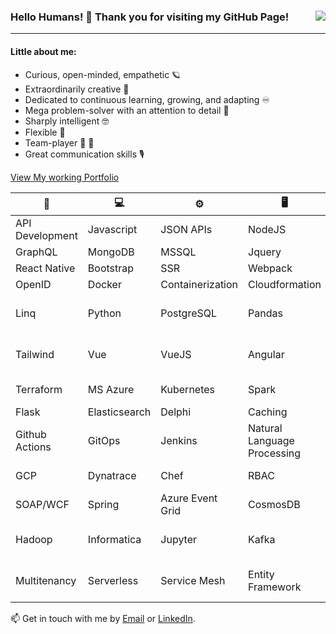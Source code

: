 ### Hello Humans! 👋 Thank you for visiting my GitHub Page! <a><img align="right" src="https://user-images.githubusercontent.com/62257716/281577478-4d3db4e5-6c74-49e0-97e7-0eca493ebba2.png"></a>


------
#### Little about me:
* Curious, open-minded, empathetic 🪐
* Extraordinarily creative 🎨
* Dedicated to continuous learning, growing, and adapting ♾
* Mega problem-solver with an attention to detail 🧩
* Sharply intelligent 🤓 
* Flexible 🧘
* Team-player 🤜 🤛
* Great communication skills 🎙


[View My working Portfolio](https://shelbyrothman.com/)


🧰 | 💻  |  ⚙️ | 🖥️ | 🧰 | 💻  |  ⚙️ | 🖥️ | 🧰
------------ | ------------- | ------------- | ------------- | ------------ | ------------- | ------------- | -------------  | -------------
API Development|Javascript|JSON APIs|NodeJS|PWAs|REST|Typescript|Web API|GPT
GraphQL|MongoDB|MSSQL|Jquery|JavaScript|HTML|ESLint|Next|React
React Native|Bootstrap|SSR|Webpack|Authentication|Authorization|JWT|MFA|Oauth
OpenID|Docker|Containerization|Cloudformation|Azure DevOps|AWS|SAML|Java|PHP
Linq|Python|PostgreSQL|Pandas|PowerBI|Prompt Engineering|Optical Character Recognition|Responsive Design|SASS/SCSS
Tailwind|Vue|VueJS|Angular|TensorFlow|Penetration Testing|Secure Coding Practices|AppDynamics|Azure Functions
Terraform|MS Azure|Kubernetes|Spark|Redis|BigQuery|Apache Spark|Anaconda|Rust
Flask|Elasticsearch|Delphi|Caching|.Net 6|gRPC|Kafka|RabbitMQ|SOAP
Github Actions|GitOps|Jenkins|Natural Language Processing|Numpy|Large Language Model|Helm|HashiCorp Vault|Grafana
GCP|Dynatrace|Chef|RBAC|Entitlements|Tableau|PyTorch|Microsoft Fabric|.Net 4.8|SQL Server
SOAP/WCF|Spring|Azure Event Grid|CosmosDB|Data Warehouse|Databricks|Delta Lake|DynamoDB|gRPC
Hadoop|Informatica|Jupyter|Kafka|Knowledge Graphs|Autoscaling|Event Driven Architecture|Microservices Architecture|Monorepos
Multitenancy|Serverless|Service Mesh|Entity Framework|Expo Go|Apple AppStore Build|TDD|Bash

📫 Get in touch with me by [Email](mailto:shel.programmer@gmail.com) or [LinkedIn](https://www.linkedin.com/in/shelby-anne-bb84131a4/).


